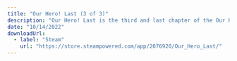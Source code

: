 ```yaml
---
title: "Our Hero! Last (3 of 3)"
description: "Our Hero! Last is the third and last chapter of the Our Hero! saga. Ourhero, Tay and Fury start a journey to find out explanations and it is so they find themselves thrown in a completely new world."
date: "10/14/2022"
downloadUrl:
  - label: "Steam"
    url: "https://store.steampowered.com/app/2076920/Our_Hero_Last/"
---
```

